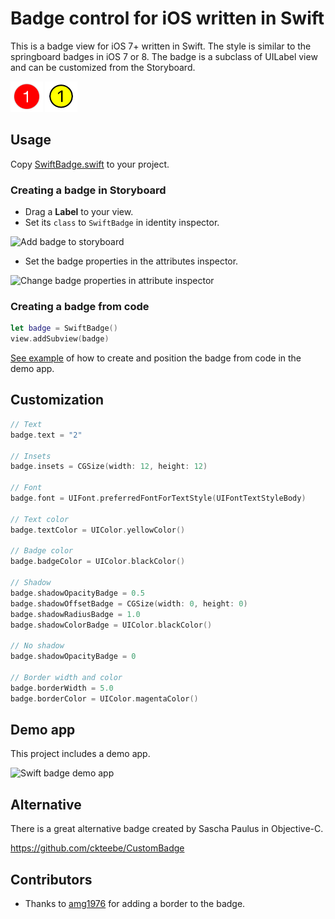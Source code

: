 # Badge control for iOS written in Swift

This is a badge view for iOS 7+ written in Swift. The style is similar to the springboard badges in iOS 7 or 8.
The badge is a subclass of UILabel view and can be customized from the Storyboard.

<img src='graphics/swift-badge.png' height='49' alt='Swift Badge'>
<img src='graphics/swift-badge-with-border.png' height='49' alt='Swift Badge with border'>

## Usage

Copy [SwiftBadge.swift](https://github.com/marketplacer/swift-badge/blob/master/swift-badge/SwiftBadge.swift) to your project.


### Creating a badge in Storyboard

* Drag a **Label** to your view.
* Set its `class` to `SwiftBadge` in identity inspector.

<img src='https://raw.githubusercontent.com/marketplacer/swift-badge/master/graphics/swift_badge_class_name_2.png' width='258' alt='Add badge to storyboard'>

* Set the badge properties in the attributes inspector.

<img src='https://raw.githubusercontent.com/marketplacer/swift-badge/master/graphics/swift_badge_attributes_inspector.png' width='376' alt='Change badge properties in attribute inspector'>


### Creating a badge from code

```Swift
let badge = SwiftBadge()
view.addSubview(badge)
```

[See example](https://github.com/marketplacer/swift-badge/blob/master/swift-badge/CreateBadgeFromCodeViewController.swift) of how to create and position the badge from code in the demo app.

## Customization

```Swift
// Text
badge.text = "2"

// Insets
badge.insets = CGSize(width: 12, height: 12)

// Font
badge.font = UIFont.preferredFontForTextStyle(UIFontTextStyleBody)

// Text color
badge.textColor = UIColor.yellowColor()

// Badge color
badge.badgeColor = UIColor.blackColor()

// Shadow
badge.shadowOpacityBadge = 0.5
badge.shadowOffsetBadge = CGSize(width: 0, height: 0)
badge.shadowRadiusBadge = 1.0
badge.shadowColorBadge = UIColor.blackColor()

// No shadow
badge.shadowOpacityBadge = 0

// Border width and color
badge.borderWidth = 5.0
badge.borderColor = UIColor.magentaColor()
```

## Demo app

This project includes a demo app.

<img src='https://raw.githubusercontent.com/marketplacer/swift-badge/master/graphics/swift_badge_demo_app.png' width='414' alt='Swift badge demo app'>


## Alternative

There is a great alternative badge created by Sascha Paulus in Objective-C.

https://github.com/ckteebe/CustomBadge

## Contributors

* Thanks to [amg1976](https://github.com/amg1976) for adding a border to the badge.
